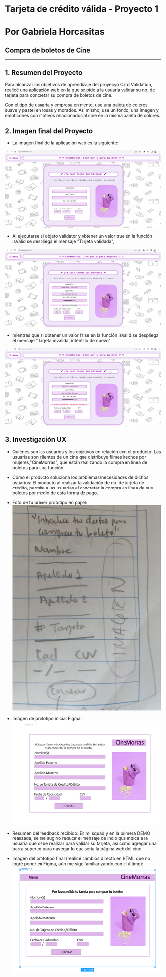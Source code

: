 # Tarjeta de crédito válida - Proyecto 1 
# Por Gabriela Horcasitas
## Compra de boletos de Cine

***

## 1. Resumen del Proyecto

Para alcanzar los objetivos de aprendizaje del proyecyo Card Validation, realicé
una aplicación web en la que se pide a la usuaria validar su no. de tarjeta para
concretar su compra de boletos de cine.

Con el tipo de usuaria y empresa en mente, use una paleta de coleres suave y 
pastel en rosas y morados. Así mismo, use un fondo, una imagen y emoticones con motivos
relacionados al cine en la misma paleta de colores.

## 2. Imagen final del Proyecto

* La imagen final de la aplicación web es la siguiente:

 ![](<./final.jpg>)

* Al ejecutarse el objeto validator y obtener un valor true en la función isValid 
  se despliega el mensaje  "Tarjeta validada",

 ![](<./valid.jpg>) 

* mientras que al obtener un valor false en la función isValid se despliega el mensaje
  "Tarjeta invalida, inténtalo de nuevo"

 ![](<./invalid.jpg>) 
 
## 3. Investigación UX

* Quiénes son los usuarios y los objetivos en relación con el producto: Las usuarias son clientes de un cine que distribuye filmes hechos por mujeres,"CineMorras", que están realizando la compra en línea de boletos para una función. 

* Cómo el producto soluciona los problemas/necesidades de dichos usuarios: El producto al realizar la validación de no. de tarjeta de crédito, permite a las usuarias el concretar la compra en línea de sus boletos por medio de esta forma de pago.

* Foto de tu primer prototipo en papel:
 ![](<./prototipoPapel.jpg>)

 * Imagen de prototipo inicial Figma:
 ![](<./prototipo.jpg>)

* Resumen del feedback recibido: En mi squad y en la primera DEMO realizada, se me sugirió reducir el mensaje de incio que indica a la usuaria que debe realizar para validar su tarjeta, así como agregar una barra superior para navegar lo que sería la página web del cine.

* Imagen del prototipo final (realicé cambios directo en HTML que no logré poner en Figma, aún me sigo familiarizando con el último):
 ![](<./prototipoFeedback.jpg>)